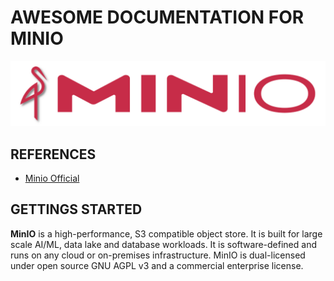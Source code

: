 # AWESOME DOCUMENTATION FOR MINIO

![minio-icon](./artefacts/minio-icon.png)

## REFERENCES
* [Minio Official](https://min.io/)

## GETTINGS STARTED

**MinIO** is a high-performance, S3 compatible object store. It is built for
large scale AI/ML, data lake and database workloads. It is software-defined
and runs on any cloud or on-premises infrastructure. MinIO is dual-licensed
under open source GNU AGPL v3 and a commercial enterprise license.

